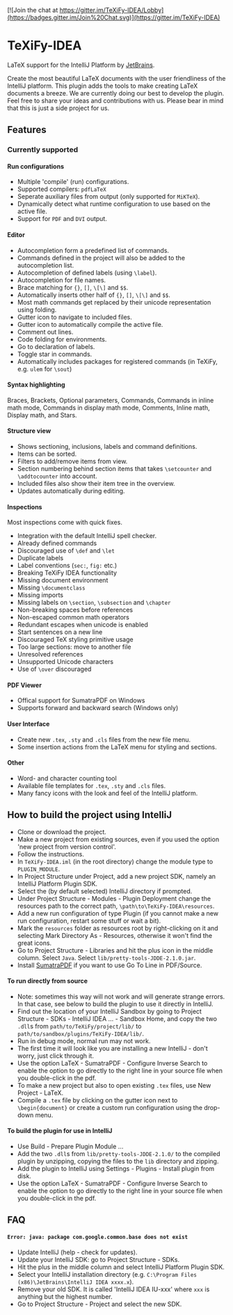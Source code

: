 [![Join the chat at https://gitter.im/TeXiFy-IDEA/Lobby](https://badges.gitter.im/Join%20Chat.svg)](https://gitter.im/TeXiFy-IDEA)

# TeXiFy-IDEA
LaTeX support for the IntelliJ Platform by [JetBrains](https://www.jetbrains.com/).

Create the most beautiful LaTeX documents with the user friendliness of the IntelliJ platform.
This plugin adds the tools to make creating LaTeX documents a breeze. We are currently doing our best to develop the plugin.
Feel free to share your ideas and contributions with us.
Please bear in mind that this is just a side project for us.

## Features

### Currently supported

#### Run configurations
* Multiple 'compile' (run) configurations.
* Supported compilers: `pdfLaTeX`
* Seperate auxiliary files from output (only supported for `MiKTeX`).
* Dynamically detect what runtime configuration to use based on the active file.
* Support for `PDF` and `DVI` output.

#### Editor
* Autocompletion form a predefined list of commands.
* Commands defined in the project will also be added to the autocompletion list.
* Autocompletion of defined labels (using `\label`).
* Autocompletion for file names.
* Brace matching for `{}`, `[]`, `\[\]` and `$$`.
* Automatically inserts other half of `{}`, `[]`, `\[\]` and `$$`.
* Most math commands get replaced by their unicode representation using folding.
* Gutter icon to navigate to included files.
* Gutter icon to automatically compile the active file.
* Comment out lines.
* Code folding for environments.
* Go to declaration of labels.
* Toggle star in commands.
* Automatically includes packages for registered commands (in TeXiFy, e.g. `ulem` for `\sout`)

#### Syntax highlighting
Braces, 
Brackets, 
Optional parameters, 
Commands, 
Commands in inline math mode, 
Commands in display math mode, 
Comments, 
Inline math, 
Display math, 
and Stars.

#### Structure view
* Shows sectioning, inclusions, labels and command definitions.
* Items can be sorted.
* Filters to add/remove items from view.
* Section numbering behind section items that takes `\setcounter` and `\addtocounter` into account.
* Included files also show their item tree in the overview.
* Updates automatically during editing.

#### Inspections
Most inspections come with quick fixes.

* Integration with the default IntelliJ spell checker. 
* Already defined commands
* Discouraged use of `\def` and `\let`
* Duplicate labels
* Label conventions (`sec:`, `fig:` etc.)
* Breaking TeXiFy IDEA functionality
* Missing document environment
* Missing `\documentclass`
* Missing imports
* Missing labels on `\section`, `\subsection` and `\chapter`
* Non-breaking spaces before references
* Non-escaped common math operators
* Redundant escapes when unicode is enabled
* Start sentences on a new line
* Discouraged TeX styling primitive usage
* Too large sections: move to another file
* Unresolved references
* Unsupported Unicode characters
* Use of `\over` discouraged

#### PDF Viewer
* Offical support for SumatraPDF on Windows
* Supports forward and backward search (Windows only)

#### User Interface
* Create new `.tex`, `.sty` and `.cls` files from the new file menu.
* Some insertion actions from the LaTeX menu for styling and sections.

#### Other
* Word- and character counting tool
* Available file templates for `.tex`, `.sty` and `.cls` files. 
* Many fancy icons with the look and feel of the IntelliJ platform.

## How to build the project using IntelliJ
* Clone or download the project.
* Make a new project from existing sources, even if you used the option 'new project from version control'.
* Follow the instructions.
* In `TeXiFy-IDEA.iml` (in the root directory) change the module type to `PLUGIN_MODULE`.
* In Project Structure under Project, add a new project SDK, namely an IntelliJ Platform Plugin SDK.
* Select the (by default selected) IntelliJ directory if prompted.
* Under Project Structure - Modules - Plugin Deployment change the resources path to the correct path, `\path\to\TeXiFy-IDEA\resources`.
* Add a new run configuration of type Plugin (if you cannot make a new run configuration, restart some stuff or wait a bit).
* Mark the `resources` folder as resources root by right-clicking on it and selecting Mark Directory As - Resources, otherwise it won't find the great icons.
* Go to Project Structure - Libraries and hit the plus icon in the middle column. Select `Java`. Select `lib/pretty-tools-JDDE-2.1.0.jar`.
* Install [SumatraPDF](https://www.sumatrapdfreader.org/download-free-pdf-viewer.html) if you want to use Go To Line in PDF/Source. 

#### To run directly from source
* Note: sometimes this way will not work and will generate strange errors. In that case, see below to build the plugin to use it directly in IntelliJ.
* Find out the location of your IntelliJ Sandbox by going to Project Structure - SDKs - IntelliJ IDEA ... - Sandbox Home, and copy the two `.dll`s from `path/to/TeXiFy/project/lib/` to `path/to/sandbox/plugins/TeXiFy-IDEA/lib/`.
* Run in debug mode, normal run may not work.
* The first time it will look like you are installing a new IntelliJ - don't worry, just click through it.
* Use the option LaTeX - SumatraPDF - Configure Inverse Search to enable the option to go directly to the right line in your source file when you double-click in the pdf.
* To make a new project but also to open existing `.tex` files, use New Project - LaTeX.
* Compile a `.tex` file by clicking on the gutter icon next to `\begin{document}` or create a custom run configuration using the drop-down menu.
#### To build the plugin for use in IntelliJ
* Use Build - Prepare Plugin Module ...
* Add the two `.dll`s from `lib/pretty-tools-JDDE-2.1.0/` to the compiled plugin by unzipping, copying the files to the `lib` directory and zipping.
* Add the plugin to IntelliJ using Settings - Plugins - Install plugin from disk.
* Use the option LaTeX - SumatraPDF - Configure Inverse Search to enable the option to go directly to the right line in your source file when you double-click in the pdf.

## FAQ

#### `Error: java: package com.google.common.base does not exist`

* Update IntelliJ (help - check for updates).
* Update your IntelliJ SDK: go to Project Structure - SDKs.
* Hit the plus in the middle column and select IntelliJ Platform Plugin SDK.
* Select your IntelliJ installation directory (e.g. `C:\Program Files (x86)\JetBrains\IntelliJ IDEA xxxx.x`). 
* Remove your old SDK. It is called 'IntelliJ IDEA IU-xxx' where `xxx` is anything but the highest number. 
* Go to Project Structure - Project and select the new SDK.
